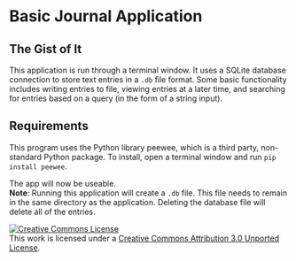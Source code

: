 # Basic Journal Application

## The Gist of It

This application is run through a terminal window. It uses a SQLite database connection to store text entries in a `.db` file format. Some basic functionality includes writing entries to file, viewing entries at a later time, and searching for entries based on a query (in the form of a string input).

## Requirements

This program uses the Python library peewee, which is a third party, non-standard Python package. To install, open a terminal window and run `pip install peewee`.

The app will now be useable.  
**Note**: Running this application will create a `.db` file. This file needs to remain in the same directory as the application. Deleting the database file will delete all of the entries.


[![Creative Commons License][image-1]][1]  
 This work is licensed under a [Creative Commons Attribution 3.0 Unported License][1].

 [1]:    http://creativecommons.org/licenses/by/3.0/deed.en_US

 [image-1]:    http://i.creativecommons.org/l/by/3.0/80x15.png
